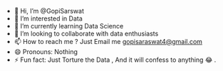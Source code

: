 - 👋 Hi, I’m @GopiSarswat
- 👀 I’m interested in Data
- 🌱 I’m currently learning Data Science
- 💞️ I’m looking to collaborate with data enthusiasts 
- 📫 How to reach me ? Just Email me gopisaraswat4@gmail.com
- 😄 Pronouns: Nothing
- ⚡ Fun fact: Just Torture the Data , And it will confess to anything 😂 .

<!---
GopiSarswat/GopiSarswat is a ✨ special ✨ repository because its `README.md` (this file) appears on your GitHub profile.
You can click the Preview link to take a look at your changes.
--->
